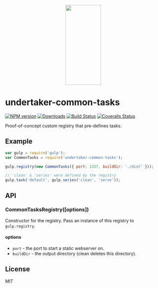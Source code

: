 <p align="center">
  <a href="https://gulpjs.com">
    <img height="257" width="114" src="https://raw.githubusercontent.com/gulpjs/artwork/master/gulp-2x.png">
  </a>
</p>

# undertaker-common-tasks

[![NPM version][npm-image]][npm-url] [![Downloads][downloads-image]][npm-url] [![Build Status][ci-image]][ci-url] [![Coveralls Status][coveralls-image]][coveralls-url]

Proof-of-concept custom registry that pre-defines tasks.

## Example

```js
var gulp = require('gulp');
var CommonTasks = require('undertaker-common-tasks');

gulp.registry(new CommonTasks({ port: 1337, buildDir: './dist' }));

// 'clean' & 'series' were defined by the registry
gulp.task('default', gulp.series('clean', 'serve'));
```

## API

### CommonTasksRegistry([options])

Constructor for the registry. Pass an instance of this registry to `gulp.registry`.

#### options

- `port` - the port to start a static webserver on.
- `buildDir` - the output directory (clean deletes this directory).

## License

MIT

<!-- prettier-ignore-start -->

[downloads-image]: https://img.shields.io/npm/dm/undertaker-common-tasks.svg?style=flat-square
[npm-url]: https://www.npmjs.com/package/undertaker-common-tasks
[npm-image]: https://img.shields.io/npm/v/undertaker-common-tasks.svg?style=flat-square
[ci-url]: https://github.com/gulpjs/undertaker-common-tasks/actions?query=workflow:dev
[ci-image]: https://img.shields.io/github/actions/workflow/status/gulpjs/undertaker-common-tasks/dev.yml?branch=master&style=flat-square
[coveralls-url]: https://coveralls.io/r/gulpjs/undertaker-common-tasks
[coveralls-image]: https://img.shields.io/coveralls/gulpjs/undertaker-common-tasks.svg?style=flat-square

<!-- prettier-ignore-start -->
